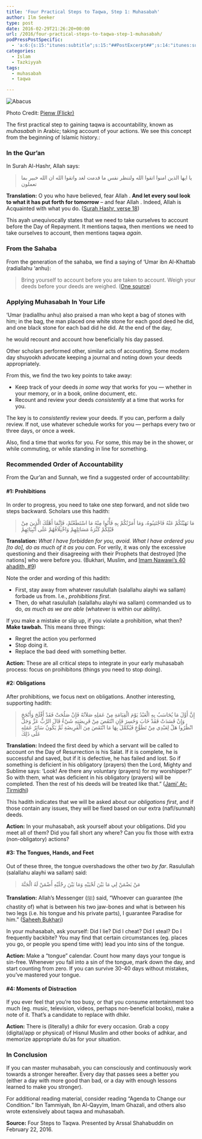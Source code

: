 ```yaml
---
title: 'Four Practical Steps to Taqwa, Step 1: Muhasabah'
author: Ilm Seeker
type: post
date: 2016-02-29T21:26:20+00:00
url: /2016/four-practical-steps-to-taqwa-step-1-muhasabah/
podPressPostSpecific:
  - 'a:6:{s:15:"itunes:subtitle";s:15:"##PostExcerpt##";s:14:"itunes:summary";s:15:"##PostExcerpt##";s:15:"itunes:keywords";s:17:"##WordPressCats##";s:13:"itunes:author";s:10:"##Global##";s:15:"itunes:explicit";s:2:"No";s:12:"itunes:block";s:2:"No";}'
categories:
  - Islam
  - Tazkiyyah
tags:
  - muhasabah
  - taqwa

---
```

![Abacus][1]
  
Photo Credit: [Pienw (Flickr)][2]

The first practical step to gaining taqwa is accountability, known as _muhasabah_ in Arabic; taking account of your actions. We see this concept from the beginning of Islamic history.:

### In the Qur&#8217;an

In Surah Al-Hashr, Allah says:

> يا ايها الذين امنوا اتقوا الله ولتنظر نفس ما قدمت لغد واتقوا الله ان الله خبير بما تعملون 

**Translation:** O you who have believed, fear Allah . **And let every soul look to what it has put forth for tomorrow** &#8211; and fear Allah . Indeed, Allah is Acquainted with what you do. ([Surah Hashr, verse 18][3])

This ayah unequivocally states that we need to take ourselves to account before the Day of Repayment. It mentions taqwa, then mentions we need to take ourselves to account, then mentions taqwa _again_.

### From the Sahaba

From the generation of the sahaba, we find a saying of &#8216;Umar ibn Al-Khattab (radiallahu &#8216;anhu):

> Bring yourself to account before you are taken to account. Weigh your deeds before your deeds are weighed. ([One source][4]) 

### Applying Muhasabah In Your Life

&#8216;Umar (radiallhu anhu) also praised a man who kept a bag of stones with him; in the bag, the man placed one white stone for each good deed he did, and one black stone for each bad did he did. At the end of the day,
  
he would recount and account how beneficially his day passed.

Other scholars performed other, similar acts of accounting. Some modern day shuyookh advocate keeping a journal and noting down your deeds appropriately.

From this, we find the two key points to take away:

  * Keep track of your deeds _in some way_ that works for you &#8212; whether in your memory, or in a book, online document, etc.
  * Recount and review your deeds _consistently_ at a time that works for you.

The key is to _consistently_ review your deeds. If you can, perform a daily review. If not, use whatever schedule works for you &#8212; perhaps every two or three days, or once a week.

Also, find a time that works for you. For some, this may be in the shower, or while commuting, or while standing in line for something.

### Recommended Order of Accountability

From the Qur&#8217;an and Sunnah, we find a suggested order of accountability:

#### #1: Prohibitions

In order to progress, you need to take one step forward, and not slide two steps backward. Scholars use this hadith:

> مَا نَهَيْتُكُمْ عَنْهُ فَاجْتَنِبُوهُ، وَمَا أَمَرْتُكُمْ بِهِ فَأْتُوا مِنْهُ مَا اسْتَطَعْتُمْ، فَإِنَّمَا أَهْلَكَ الَّذِينَ مِنْ قَبْلِكُمْ كَثْرَةُ مَسَائِلِهِمْ وَاخْتِلَافُهُمْ عَلَى أَنْبِيَائِهِمْ 

**Translation:** _What I have forbidden for you, avoid. What I have ordered you [to do], do as much of it as you can._ For verily, it was only the excessive questioning and their disagreeing with their Prophets that destroyed [the nations] who were before you. (Bukhari, Muslim, and [Imam Nawawi&#8217;s 40 ahadith, #9][5])

Note the order and wording of this hadith:

  * First, stay away from whatever rasulullah (salallahu alayhi wa sallam) forbade us from. I.e., _prohibitions first_.
  * Then, do what rasulullah (salallahu alayhi wa sallam) commanded us to do, _as much as we are able_ (whatever is within our ability).

If you make a mistake or slip up, if you violate a prohibition, what then? **Make tawbah.** This means three things:

  * Regret the action you performed
  * Stop doing it.
  * Replace the bad deed with something better.

**Action:** These are all critical steps to integrate in your early muhasabah process: focus on proihibitons (things you need to stop doing).

#### #2: Obligations

After prohibitions, we focus next on obligations. Another interesting, supporting hadith:

> إِنَّ أَوَّلَ مَا يُحَاسَبُ بِهِ الْعَبْدُ يَوْمَ الْقِيَامَةِ مِنْ عَمَلِهِ صَلاَتُهُ فَإِنْ صَلُحَتْ فَقَدْ أَفْلَحَ وَأَنْجَحَ وَإِنْ فَسَدَتْ فَقَدْ خَابَ وَخَسِرَ فَإِنِ انْتَقَصَ مِنْ فَرِيضَتِهِ شَيْءٌ قَالَ الرَّبُّ عَزَّ وَجَلَّ انْظُرُوا هَلْ لِعَبْدِي مِنْ تَطَوُّعٍ فَيُكَمَّلَ بِهَا مَا انْتَقَصَ مِنَ الْفَرِيضَةِ ثُمَّ يَكُونُ سَائِرُ عَمَلِهِ عَلَى ذَلِكَ 

**Translation:** Indeed the first deed by which a servant will be called to account on the Day of Resurrection is his Salat. If it is complete, he is successful and saved, but if it is defective, he has failed and lost. So if something is deficient in his obligatory (prayers) then the Lord, Mighty and Sublime says: &#8216;Look! Are there any voluntary (prayers) for my worshipper?&#8217; So with them, what was deficient in his obligatory (prayers) will be completed. Then the rest of his deeds will be treated like that.&#8221; ([Jami&#8217; At-Tirmidhi][6])

This hadith indicates that we will be asked about our _obligations first_, and if those contain any issues, they will be fixed based on our extra (nafl/sunnah) deeds.

**Action:** In your muhasabah, ask yourself about your obligations. Did you meet all of them? Did you fall short any where? Can you fix those with extra (non-obligatory) actions?

#### #3: The Tongues, Hands, and Feet

Out of these three, the tongue overshadows the other two _by far_. Rasulullah (salallahu alayhi wa sallam) said:

> مَنْ يَضْمَنْ لِي مَا بَيْنَ لَحْيَيْهِ وَمَا بَيْنَ رِجْلَيْهِ أَضْمَنْ لَهُ الْجَنَّةَ 

**Translation:** Allah&#8217;s Messenger (ﷺ) said, &#8220;Whoever can guarantee (the chastity of) what is between his two jaw-bones and what is between his two legs (i.e. his tongue and his private parts), I guarantee Paradise for him.&#8221; ([Saheeh Bukhari][7])

In your muhasabah, ask yourself: Did I lie? Did I cheat? Did I steal? Do I frequently backbite? You may find that certain circumstances (eg. places you go, or people you spend time with) lead you into sins of the tongue.

**Action:** Make a &#8220;tongue&#8221; calendar. Count how many days your tongue is sin-free. Whenever you fall into a sin of the tongue, mark down the day, and start counting from zero. If you can survive 30-40 days without mistakes, you&#8217;ve mastered your tongue.

#### #4: Moments of Distraction

If you ever feel that you&#8217;re too busy, or that you consume entertainment too much (eg. music, television, videos, perhaps non-beneficial books), make a note of it. That&#8217;s a candidate to replace with dhikr.

**Action:** There is (literally) a dhikr for every occasion. Grab a copy (digital/app or physical) of Hisnul Muslim and other books of adhkar, and memorize appropriate du&#8217;as for your situation.

### In Conclusion

If you can master muhasabah, you can consciously and continuously work towards a stronger hereafter. Every day that passes sees a better you (either a day with more good than bad, or a day with enough lessons learned to make you stronger).

For additional reading material, consider reading &#8220;Agenda to Change our Condition.&#8221; Ibn Tammiyah, Ibn Al-Qayyim, Imam Ghazali, and others also wrote extensively about taqwa and muhasabah.

**Source:** Four Steps to Taqwa. Presented by Arssal Shahabuddin on February 22, 2016.

 [1]: https://c2.staticflickr.com/4/3845/14905070710_6832e60e63_z.jpg
 [2]: https://flic.kr/p/oH7oeL
 [3]: quran.com/59/18
 [4]: http://www.salafitalk.net/st/viewmessages.cfm?Forum=11&Topic=8846
 [5]: http://sunnah.com/nawawi40/9
 [6]: http://sunnah.com/tirmidhi/2/266
 [7]: http://sunnah.com/bukhari/81/63